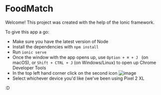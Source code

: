 # FoodMatch

Welcome! This project was created with the help of the Ionic framework.

To give this app a go:
- Make sure you have the latest version of Node
- Install the dependencies with ```npm install```
- Run ```ionic serve```
- Once the window with the app opens up, use ```Option + ⌘ + J ``` (on macOS), or ```Shift + CTRL + J``` (on Windows/Linux) to open up Chrome Developer Tools
- In the top left hand corner click on the second icon
![image](https://user-images.githubusercontent.com/50539542/118418650-1468c380-b66e-11eb-9839-3222701b5d70.png)
- Select whichever device you'd like (we've been using Pixel 2 XL

:D
